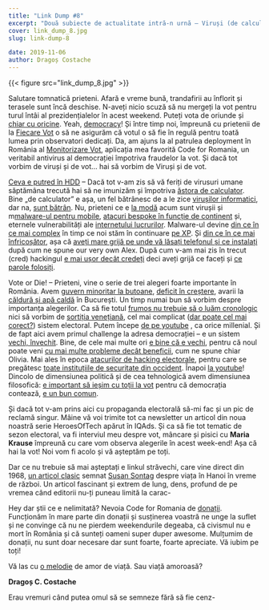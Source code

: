 ```yaml
---
title: "Link Dump #8"
excerpt: "Două subiecte de actualitate intră-n urnă – Viruși (de calculator) și Vot."
cover: link_dump_8.jpg
slug: link-dump-8

date: 2019-11-06
author: Dragoș Costache
---
```


{{< figure src="link_dump_8.jpg" >}}

Salutare tomnatică prieteni. Afară e vreme bună, trandafirii au înflorit și terasele sunt încă deschise. N-aveți nicio scuză să nu mergeți la vot pentru turul întâi al prezidențialelor în acest weekend. Puteți vota de oriunde și [chiar cu oricine](https://www.facebook.com/watch/?v=516151235889561). Yeah, [democracy](https://www.youtube.com/watch?v=YRL4uIVzVWI)! Și între timp noi, împreună cu prietenii de la [Fiecare Vot](https://fiecarevot.ro/) o să ne asigurăm că votul o să fie în regulă pentru toată lumea prin observatori dedicați. Da, am ajuns la al patrulea deployment în România al <span class="has-background-warning">[Monitorizare Vot](https://code4.ro/ro/apps/monitorizare-vot/), aplicația mea favorită Code for Romania, un veritabil antivirus al democrației împotriva fraudelor la vot</span>. Și dacă tot vorbim de viruși și de vot... hai să vorbim de Viruși și de vot.
 
<span class="has-background-warning">[Ceva e putred în HDD](https://www.youtube.com/watch?v=M-D13QOKmd8â)</span> – Dacă tot v-am zis să vă feriți de virusuri umane săptămâna trecută hai să ne imunizăm și împotriva [ăstora de calculator](https://www.upguard.com/blog/types-of-malware). Bine „de calculator” e așa, un fel bătrânesc de a le zice [virușilor informatici](https://uk.norton.com/norton-blog/2016/02/the_8_most_famousco.html), dar na, [sunt bătrân](https://en.wikipedia.org/wiki/Michelangelo_(computer_virus)). Nu, prieteni ce e [la modă](https://medium.com/@adityaksood/malware-branded-gucci-iot-bot-discovered-targeting-devices-in-the-european-region-636d75fa6c3c) acum sunt virușii și m[malware-ul pentru mobile](https://www.zdnet.com/article/mobile-malware-attacks-are-booming-in-2019-these-are-the-most-common-threats/), [atacuri bespoke în funcție de continent](https://umbrella.cisco.com/blog/2019/10/15/targets-and-trends-to-watch-in-europe/) și, eternele vulnerabilități ale [internetului lucrurilor](https://securelist.com/iot-a-malware-story/94451/). Malware-ul devine [din ce în ce mai complex](https://www.schneier.com/blog/archives/2019/10/new_reductor_na.html) în timp ce noi stăm în continuare [pe XP](https://interestingengineering.com/windows-xp-is-finally-totally-dead-and-has-gone-not-with-a-bang-but-a-whimper). Și [din ce în ce mai înfricoșător](https://citizenlab.ca/2019/06/the-predator-in-your-pocket-a-multidisciplinary-assessment-of-the-stalkerware-application-industry/), așa că [aveți mare grijă pe unde vă lăsați telefonul și ce instalați](https://pressone.ro/imi-tin-inamicii-aproape-imi-tin-smartphone-ul-in-buzunar) după cum ne spune our very own Alex. După cum v-am mai zis în trecut (cred) hackingul [e mai ușor decât credeți](https://xkcd.com/2176/) deci aveți grijă ce faceți și [ce parole folosiți](https://xkcd.com/936/).
 
<span class="has-background-warning">Vote or Die!</span> – Prieteni, vine o serie de trei alegeri foarte importante în România. Avem [guvern minoritar la butoane](http://www.ziare.com/ludovic-orban/premier/live-guvernul-orban-depune-juramantul-in-fata-lui-iohannis-1584262), [deficit în creștere](http://business-review.eu/news/fiscal-woes-romanias-budget-deficit-rose-by-50-pct-in-january-august-on-soaring-wage-subsidies-spending-205224), avarii la [căldură și apă caldă](https://www.digi24.ro/stiri/actualitate/social/vor-avea-bucurestenii-caldura-si-apa-calda-promisiunile-edilului-vs-datele-unui-studiu-1208662) în București. Un timp numai bun să vorbim despre importanța alegerilor. Ca să fie totul [frumos nu trebuie să o luăm cronologic](https://www.independent.co.uk/news/long_reads/democracy-history-athens-greece-politics-people-society-a8345136.html) nici să vorbim de [sortiția venețiană](https://www.venetoinside.com/hidden-treasures/post/the-election-of-the-doge-of-the-republic-of-venice/), cel mai complicat ([dar poate cel mai corect?](https://www.newyorker.com/magazine/2010/07/26/win-or-lose)) sistem electoral. Putem începe [de pe youtube](https://www.youtube.com/watch?v=s7tWHJfhiyo&list=PLNCHVwtpeBY4mybPkHEnRxSOb7FQ2vF9c) , ca orice millenial. Și de fapt aici avem primul challenge la adresa democrației – e un sistem [vechi, învechit](https://visegradinsight.eu/the-techno-challenge-of-democracy/). Bine, de cele mai multe ori [e bine că e vechi](https://expertforum.ro/wp-content/uploads/2015/03/Raport-vot-electronic.pdf), pentru că noul poate veni [cu mai multe probleme decât beneficii](https://code4.ro/ro/blog/tara-votului-bine-facut/), cum ne spune chiar Olivia. Mai ales în epoca [atacurilor de hacking electorale](https://www.cybereason.com/resources/election-hacking), pentru care se pregătesc [toate instituțiile de securitate din occident](https://www.govtech.com/security/Florida-Officials-Pledge-to-Combat-2020-Election-Hackers.html). Înapoi [la youtube](https://www.youtube.com/watch?v=svEuG_ekNT0)! Dincolo de dimensiunea politică și de cea tehnologică avem dimensiunea filosofică: [e important să ieșim cu toții la vot](https://www.khanacademy.org/humanities/us-government-and-civics/government-civics-with-cbss-john-dickerson/why-it-matters/v/why-does-your-vote-matter) pentru că democrația contează, [e un bun comun](https://fra.europa.eu/en/speech/2019/rediscovering-democracy-and-common-good-contribution-human-rights). 

Și dacă tot v-am prins aici cu propaganda electorală să-mi fac și un pic de reclamă singur. Mâine vă voi trimite tot ca newsletter un articol din noua noastră serie <span class="has-background-warning">HeroesOfTech</span> apărut în IQAds. Și ca să fie tot tematic de sezon electoral, va fi interviul meu despre vot, mâncare și pisici cu **Maria Krause** împreună cu care vom observa alegerile în acest week-end! Așa că hai la vot!  Noi vom fi acolo și vă așteptăm pe toți.
 
Dar ce nu trebuie să mai așteptați e linkul străvechi, care vine direct din 1968, [un articol clasic](https://classic.esquire.com/article/1968/12/1/trip-to-hanoi) semnat [Susan Sontag](https://en.wikipedia.org/wiki/Susan_Sontag) despre viața în Hanoi în vreme de război. Un articol fascinant și extrem de lung, dens, profund de pe vremea când editorii nu-ți puneau limită la carac-

Hey dar știi ce e nelimitată? Nevoia Code for Romania de [donații](https://code4.ro/ro/doneaza/). Funcționăm în mare parte din donații și susținerea voastră ne unge la suflet și ne convinge că nu ne pierdem weekendurile degeaba, că civismul nu e mort în România și că sunteți oameni super duper awesome. Mulțumim de donații, nu sunt doar necesare dar sunt foarte, foarte apreciate. Vă iubim pe toți!

Vă las cu [o melodie](https://www.youtube.com/watch?v=rNm45DDojTo) de amor de viață. Sau viață amoroasă?
 
**Dragoș C. Costache**

Erau vremuri când putea omul să se semneze fără să fie cenz-
